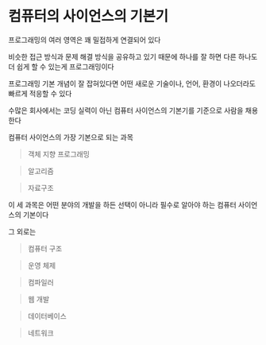 # 컴퓨터의 사이언스의 기본기

프로그래밍의 여러 영역은 꽤 밀접하게 연결되어 있다

비슷한 접근 방식과 문제 해결 방식을 공유하고 있기 때문에 하나를 잘 하면 다른 하나도 더 쉽게 할 수 있는게 프로그래밍이다

프로그래밍 기본 개념이 잘 잡혀있다면 어떤 새로운 기술이나, 언어, 환경이 나오더라도 빠르게 적응할 수 있다

수많은 회사에서는 코딩 실력이 아닌 컴퓨터 사이언스의 기본기를 기준으로 사람을 채용한다

컴퓨터 사이언스의 가장 기본으로 되는 과목

>객체 지향 프로그래밍

>알고리즘

>자료구조

이 세 과목은 어떤 분야의 개발을 하든 선택이 아니라 필수로 알아야 하는 컴퓨터 사이언스의 기본이다

그 외로는

>컴퓨터 구조

>운영 체제

>컴파일러

>웹 개발

>데이터베이스

>네트워크
